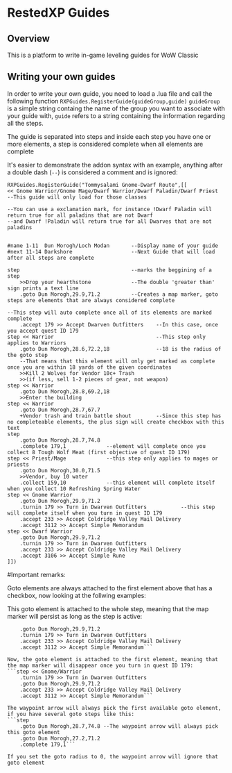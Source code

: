 # RestedXP Guides

## Overview

This is a platform to write in-game leveling guides for WoW Classic

## Writing your own guides

In order to write your own guide, you need to load a .lua file and call the following function `RXPGuides.RegisterGuide(guideGroup,guide)`
`guideGroup` is a simple string containg the name of the group you want to associate with your guide with, `guide` refers to a string containing the information regarding all the steps.

The guide is separated into steps and inside each step you have one or more elements, a step is considered complete when all elements are complete

It's easier to demonstrate the addon syntax with an example, anything after a double dash (`--`) is considered a comment and is ignored:


```
RXPGuides.RegisterGuide("Tommysalami Gnome-Dwarf Route",[[
<< Gnome Warrior/Gnome Mage/Dwarf Warrior/Dwarf Paladin/Dwarf Priest	--This guide will only load for those classes

--You can use a exclamation mark, for instance !Dwarf Paladin will return true for all paladins that are not Dwarf
--and Dwarf !Paladin will return true for all Dwarves that are not paladins


#name 1-11  Dun Morogh/Loch Modan		--Display name of your guide
#next 11-14 Darkshore					--Next Guide that will load after all steps are complete

step									--marks the beggining of a step
    >>Drop your hearthstone				--The double 'greater than' sign prints a text line
    .goto Dun Morogh,29.9,71.2			--Creates a map marker, goto steps are elements that are always considered complete

--This step will auto complete once all of its elements are marked complete
    .accept 179 >> Accept Dwarven Outfitters	--In this case, once you accept quest ID 179
step << Warrior									--This step only applies to Warriors
    .goto Dun Morogh,28.6,72.2,18				--18 is the radius of the goto step
	--That means that this element will only get marked as complete once you are within 18 yards of the given coordinates 
	>>Kill 2 Wolves for Vendor 10c+ Trash
    >>(if less, sell 1-2 pieces of gear, not weapon)
step << Warrior
    .goto Dun Morogh,28.8,69.2,18
    >>Enter the building
step << Warrior
    .goto Dun Morogh,28.7,67.7
    +Vendor trash and train battle shout		--Since this step has no completeable elements, the plus sign will create checkbox with this text
step
    .goto Dun Morogh,28.7,74.8
    .complete 179,1 			--element will complete once you collect 8 Tough Wolf Meat (first objective of quest ID 179)
step << Priest/Mage				--this step only applies to mages or priests
    .goto Dun Morogh,30.0,71.5
    >>Vendor, buy 10 water
    .collect 159,10 			--this element will complete itself when you collect 10 Refreshing Spring Water
step << Gnome Warrior
    .goto Dun Morogh,29.9,71.2
    .turnin 179 >> Turn in Dwarven Outfitters			--this step will complete itself when you turn in quest ID 179
    .accept 233 >> Accept Coldridge Valley Mail Delivery
    .accept 3112 >> Accept Simple Memorandum
step << Dwarf Warrior
    .goto Dun Morogh,29.9,71.2
    .turnin 179 >> Turn in Dwarven Outfitters
    .accept 233 >> Accept Coldridge Valley Mail Delivery
    .accept 3106 >> Accept Simple Rune
]])
```

#Important remarks:

Goto elements are always attached to the first element above that has a checkbox, now looking at the follwing examples:

This goto element is attached to the whole step, meaning that the map marker will persist as long as the step is active:
```step << Gnome/Warrior
    .goto Dun Morogh,29.9,71.2    
    .turnin 179 >> Turn in Dwarven Outfitters
    .accept 233 >> Accept Coldridge Valley Mail Delivery
    .accept 3112 >> Accept Simple Memorandum```
	
Now, the goto element is attached to the first element, meaning that the map marker will disappear once you turn in quest ID 179:
```step << Gnome/Warrior
    .turnin 179 >> Turn in Dwarven Outfitters
    .goto Dun Morogh,29.9,71.2    
    .accept 233 >> Accept Coldridge Valley Mail Delivery
    .accept 3112 >> Accept Simple Memorandum```	
	
The waypoint arrow will always pick the first available goto element, if you have several goto steps like this:
```step
	.goto Dun Morogh,28.7,74.8 --The waypoint arrow will always pick this goto element
	.goto Dun Morogh,27.2,71.2
    .complete 179,1```

If you set the goto radius to 0, the waypoint arrow will ignore that goto element